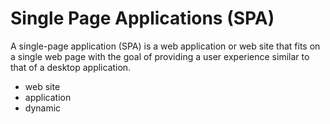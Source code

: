 # Single Page Applications (SPA)
A single-page application (SPA) is a web application or web site that fits on a single web page with the goal of providing a user experience similar to that of a desktop application.

* web site
* application
* dynamic
